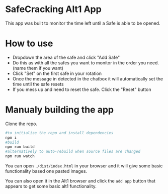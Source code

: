 # SafeCracking Alt1 App
This app was built to monitor the time left until a Safe is able to be opened.

# How to use
- Dropdown the area of the safe and click "Add Safe" 
- Do this as with all the safes you want to monitor in the order you need. (name them if you want)
- Click "Set" on the first safe in your rotation
- Once the message in detected in the chatbox it will automatically set the time until the safe resets
- If you mess up and need to reset the safe. Click the "Reset" button


# Manualy building the app
Clone the repo.

```sh
#to initialize the repo and install dependencies
npm i
#build
npm run build
#alternatively to auto-rebuild when source files are changed
npm run watch
```

You can open `./dist/index.html` in your browser and it will give some basic functionality based one pasted images.

You can also open it in the Alt1 browser and click the `add app` button that appears to get some basic alt1 functionality.